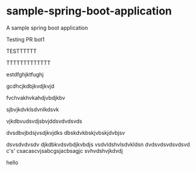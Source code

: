 # sample-spring-boot-application
A sample spring boot application

Testing PR bot1


TESTTTTTT

TTTTTTTTTTTTT


estdfghjktfughj


gcdhcjkdbjkvdjkvjd


fvchvakhvkahdjvbdjkbv

sjbvjkdvklsdvnlkdsvk

vjkdbvudsvdjsbvjddsvdvdsvds


dvsdbvjbdsjvsdjkvjdks
dbskdvkbskjvbskjdvbjsv

dsvsdvdvsdv
djkdbkvdsvbdjkvbdjs
vsdvldshvlsdvkldsn
dvdsvdsvdsvdsvd
c's'
csacascvjsabcgsjacbsagjc
svhvdshvjkdvdj

hello
